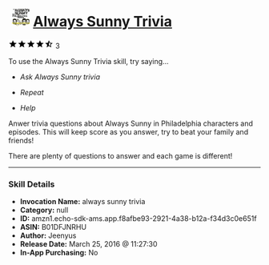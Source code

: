 # &nbsp;<img src="skill_icon" alt="Always Sunny Trivia icon" width="36"> [Always Sunny Trivia](http://alexa.amazon.com/#skills/amzn1.echo-sdk-ams.app.f8afbe93-2921-4a38-b12a-f34d3c0e651f)
![4.3 stars](../../images/ic_star_black_18dp_1x.png)![4.3 stars](../../images/ic_star_black_18dp_1x.png)![4.3 stars](../../images/ic_star_black_18dp_1x.png)![4.3 stars](../../images/ic_star_black_18dp_1x.png)![4.3 stars](../../images/ic_star_half_black_18dp_1x.png) 3

To use the Always Sunny Trivia skill, try saying...

* *Ask Always Sunny trivia*

* *Repeat*

* *Help*

Anwer trivia questions about Always Sunny in Philadelphia characters and episodes.  This will keep score as you answer, try to beat your family and friends!  

There are plenty of questions to answer and each game is different!

***

### Skill Details

* **Invocation Name:** always sunny trivia
* **Category:** null
* **ID:** amzn1.echo-sdk-ams.app.f8afbe93-2921-4a38-b12a-f34d3c0e651f
* **ASIN:** B01DFJNRHU
* **Author:** Jeenyus
* **Release Date:** March 25, 2016 @ 11:27:30
* **In-App Purchasing:** No
